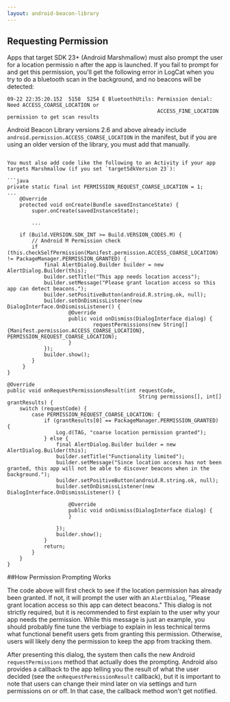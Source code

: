 ```yaml
---
layout: android-beacon-library
---
```


## Requesting Permission

Apps that target SDK 23+ (Android Marshmallow) must also prompt the user for a location permissio
n after the app is launched.  If you fail to prompt for and get this permission, you'll get 
the following error in LogCat when you try to do a bluetooth scan in the background, and no
beacons will be detected:

```
09-22 22:35:20.152  5158  5254 E BluetoothUtils: Permission denial: Need ACCESS_COARSE_LOCATION or 
                                                 ACCESS_FINE_LOCATION permission to get scan results
```

Android Beacon Library versions 2.6 and above already include `android.permission.ACCESS_COARSE_LOCATION` in
the manifest, but if you are using an older version of the library, you must add that manually.
```

You must also add code like the following to an Activity if your app targets Marshmallow (if you set `targetSdkVersion 23`):

```java
private static final int PERMISSION_REQUEST_COARSE_LOCATION = 1;
...
	@Override
	protected void onCreate(Bundle savedInstanceState) {
		super.onCreate(savedInstanceState);

		...
		
    if (Build.VERSION.SDK_INT >= Build.VERSION_CODES.M) {     
        // Android M Permission check     
        if (this.checkSelfPermission(Manifest.permission.ACCESS_COARSE_LOCATION) != PackageManager.PERMISSION_GRANTED) {         
            final AlertDialog.Builder builder = new AlertDialog.Builder(this); 
            builder.setTitle("This app needs location access");
            builder.setMessage("Please grant location access so this app can detect beacons.");
            builder.setPositiveButton(android.R.string.ok, null); 
            builder.setOnDismissListener(new DialogInterface.OnDismissListener() {  
                    @Override 
                    public void onDismiss(DialogInterface dialog) {
                            requestPermissions(new String[]{Manifest.permission.ACCESS_COARSE_LOCATION}, PERMISSION_REQUEST_COARSE_LOCATION);             
                    }  
            }); 
            builder.show();    
        }
     }
}

@Override
public void onRequestPermissionsResult(int requestCode,
										   String permissions[], int[] grantResults) {
	switch (requestCode) {
		case PERMISSION_REQUEST_COARSE_LOCATION: {
			if (grantResults[0] == PackageManager.PERMISSION_GRANTED) {
				Log.d(TAG, "coarse location permission granted");
			} else {
				final AlertDialog.Builder builder = new AlertDialog.Builder(this);
				builder.setTitle("Functionality limited");
				builder.setMessage("Since location access has not been granted, this app will not be able to discover beacons when in the background.");
				builder.setPositiveButton(android.R.string.ok, null);
				builder.setOnDismissListener(new DialogInterface.OnDismissListener() {

					@Override
					public void onDismiss(DialogInterface dialog) {
					}

				});
				builder.show();
			}
			return;
		}
	}
}

```

##How Permission Prompting Works

The code above will first check to see if the location permission has already been granted.  If not, it will prompt the user with an `AlertDialog`, "Please grant location access so this app can detect beacons."  This dialog is not strictly required, but it is recommended to first explain to the user why your app needs the permission.  While this message is just an example, you should probably fine tune the verbiage to explain in less technical terms what functional benefit users gets from granting this permission.  Otherwise, users will likely deny the permission to keep the app from tracking them.

After presenting this dialog, the system then calls the new Android `requestPermissions` method that actually does the prompting.  Android also provides a callback to the app telling you the result of what the user decided (see the `onRequestPermissionResult` callback), but it is important to note that users can change their mind later on via settings and turn permissions on or off.  In that case, the callback method won't get notified.

